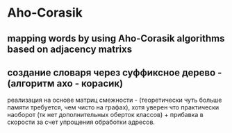 Aho-Corasik
===========

mapping words by using Aho-Cоrasik algorithms based on adjacency matrixs
---

создание словаря через суффиксное дерево - (алгоритм ахо - корасик)
---
реализация на основе матриц смежности - (теоретически чуть больше памяти требуется, чем чисто на графах), хотя уверен что практически наоборот (тк нет дополнительных оберток классов) + прибавка в скорости за счет упрощения обработки адресов.
